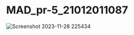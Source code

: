 # MAD_pr-5_21012011087
![Screenshot 2023-11-28 225434](https://github.com/kriya553/MAD_pr-5_21012011087/assets/139701018/79c8d4fd-3422-4f54-b977-7f3beb4d18e3)
